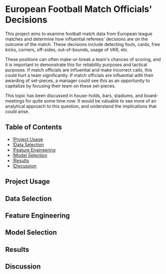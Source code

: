 # European Football Match Officials' Decisions

This project aims to examine football match data from European league matches and determine how influential referees' decisions are on the outcome of the match. These decisions include detecting fouls, cards, free kicks, corners, off-sides, out-of-bounds, usage of VAR, etc. 

These positions can often make-or-break a team's chances of scoring, and it is important to demonstrate this for reliability purposes and tactical purposes. If match officials are influential and make incorrect calls, this could hurt a team significantly. If match officials are influential with their awarding of set-pieces, a manager could see this as an opportunity to capitalize by focusing their team on these set-pieces.

This topic has been discussed in house-holds, bars, stadiums, and board-meetings for quite some time now. It would be valuable to see more of an analytical approach to this question, and understand the implications that could arise. 

## Table of Contents

- [!Project Usage](#project-usage)
- [!Data Selection](#data-selection)
- [!Feature Engineering](#feature-engineering)
- [!Model Selection](#model-selection)
- [!Results](#results)
- [!Discussion](#discussion)

## Project Usage

## Data Selection

## Feature Engineering

## Model Selection

## Results

## Discussion